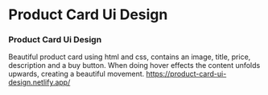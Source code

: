 # Product Card Ui Design
### Product Card Ui Design
Beautiful product card using html and css, contains an image, title, price, description and a buy button. When doing hover effects the content unfolds upwards, creating a beautiful movement. https://product-card-ui-design.netlify.app/
